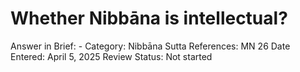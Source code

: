 # Whether Nibbāna is intellectual?

Answer in Brief: -
 Category: Nibbāna
Sutta References: MN 26
Date Entered: April 5, 2025
Review Status: Not started